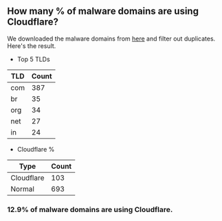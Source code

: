 ## How many % of malware domains are using Cloudflare?


We downloaded the malware domains from [here](https://urlhaus.abuse.ch) and filter out duplicates.
Here's the result.


[//]: # (start replacement)


- Top 5 TLDs

| TLD | Count |
| --- | --- |
| com | 387 |
| br | 35 |
| org | 34 |
| net | 27 |
| in | 24 |


- Cloudflare %

| Type | Count |
| --- | --- |
| Cloudflare | 103 |
| Normal | 693 |


### 12.9% of malware domains are using Cloudflare.